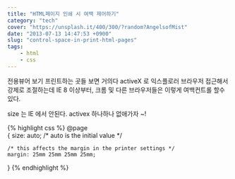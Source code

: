 ```yaml
---
title: "HTML페이지 인쇄 시 여백 제어하기"
category: "tech"
cover: "https://unsplash.it/400/300/?random?AngelsofMist"
date: "2013-07-13 14:47:53 +0900"
slug: "control-space-in-print-html-pages"
tags:
    - html
    - css
---
```


전용뷰어 보기
프린트하는 곳들 보면 거의다 activeX 로 익스플로러 브라우저 접근해서 강제로 조절하는데
IE 8 이상부터, 크롬 및 다른 브라우저들은 이렇게 여백컨트롤 할수 있다.

size 는 IE 에서 안된다. activex 하나하나 없애가자 ~!

 {% highlight css %}
@page  
{
    size: auto;   /* auto is the initial value */

    /* this affects the margin in the printer settings */
    margin: 25mm 25mm 25mm 25mm;  
}
 {% endhighlight %}

